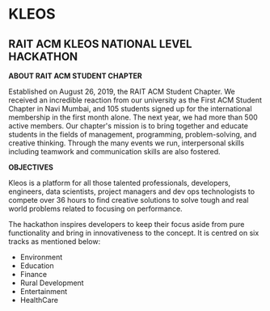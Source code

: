 # KLEOS

## RAIT ACM KLEOS NATIONAL LEVEL HACKATHON 

<b>ABOUT RAIT ACM STUDENT CHAPTER</b>

<P>

Established on August 26, 2019, the RAIT ACM Student Chapter. We received an incredible reaction from our university as the First ACM Student Chapter in Navi Mumbai, and 105 students signed up for the international membership in the first month alone. The next year, we had more than 500 active members. Our chapter's mission is to bring together and educate students in the fields of management, programming, problem-solving, and creative thinking. Through the many events we run, interpersonal skills including teamwork and communication skills are also fostered.

<b>OBJECTIVES</b> 

Kleos is a platform for all those talented professionals, developers, engineers, data scientists, project managers and dev ops technologists to compete over 36 hours to find creative solutions to solve tough and real world problems related to focusing on performance.

The hackathon inspires developers to keep their focus aside from pure functionality and bring in innovativeness to the concept. It is centred on six tracks as mentioned below:
- Environment
- Education
- Finance
- Rural Development
- Entertainment
- HealthCare

</p>
